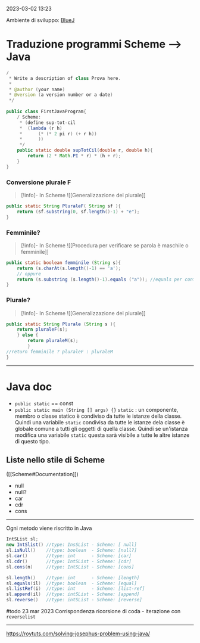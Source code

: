 
2023-03-02 13:23

Ambiente di sviluppo: [BlueJ]([https://www.bluej.org](https://www.bluej.org/))

# Traduzione programmi Scheme --> Java

```java
/
 * Write a description of class Prova here.
 *
 * @author (your name)
 * @version (a version number or a date)
 */
 
public class FirstJavaProgram{
    / Scheme:
     * (define sup-tot-cil
     *  (lambda (r h)
     *      (* (* 2 pi r) (+ r h))
     *      ))
     */
    public static double supTotCil(double r, double h){
        return (2 * Math.PI * r) * (h + r);
    }
}
```

### Conversione plurale F
>[!info]- In Scheme
> ![[Generalizzazione del plurale]]


```java
public static String PluraleF( String sf ){
	return (sf.substring(0, sf.length()-1) + "e");
}
```


### Femminile? 

>[!info]- In Scheme
>![[Procedura per verificare se parola è maschile o femminile]]

```java
public static boolean femminile (String s){
	return (s.charAt(s.length()-1) == 'a');
	// oppure
	return (s.substring (s.length()-1).equals ("a")); //equals per confrontare il contenuto delle stringhe 
}

```


### Plurale? 

>[!info]- In Scheme
>![[Generalizzazione del plurale]]

```java
public static String Plurale (String s ){
	return pluraleF(s);
	} else {
		return pluraleM(s);
		}
//return femminile ? pluraleF : pluraleM
}

```

---

# Java doc
- `public static` == const 
-  `public static main (String [] args) {}`
`static` : un componente, membro o classe statico è condiviso da tutte le istanze della classe. Quindi una variabile `static` condivisa da tutte le istanze dela classe è globale comune a tutti gli oggetti di quella classe. 
Quindi se un'istanza modifica una variabile `static` questa sarà visibile a tutte le altre istanze di questo tipo. 




## Liste nello stile di Scheme 
([[Scheme#Documentation]])
- null
- null? 
- car 
- cdr
- cons
---

Ogni metodo viene riscritto in Java
```Java
IntSList sl;
new IntSlist() //type: InsSList - Scheme: [ null]
sl.isNull()    //type: boolean  - Scheme: [null?]
sl.car()       //type: int      - Scheme: [car]
sl.cdr()       //type: IntSList - Scheme: [cdr]
sl.cons(n)     //type: IntSList - Scheme: [cons]

sl.length()    //type: int      - Scheme: [length]
sl.equals(il)  //type: boolean  - Scheme: [equal]
sl.listRef(i)  //type: int      - Scheme: [list-ref]
sl.append(il)  //type: intSList - Scheme: [append]
sl.reverse()   //type: intSList - Scheme: [reverse]
```

#todo 
23 mar 2023
Corrispondenza ricorsione di coda - iterazione con `reverselist`

---
https://roytuts.com/solving-josephus-problem-using-java/
